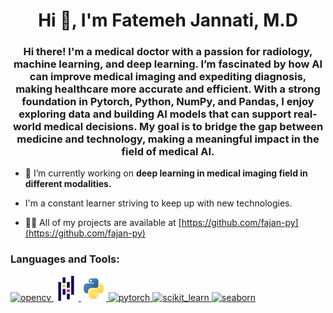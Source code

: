 <h1 align="center">Hi 👋, I'm Fatemeh Jannati, M.D</h1>
<h3 align="center">Hi there! I'm a medical doctor with a passion for radiology, machine learning, and deep learning. I’m fascinated by how AI can improve medical imaging and expediting diagnosis, making healthcare more accurate and efficient. With a strong foundation in Pytorch, Python, NumPy, and Pandas, I enjoy exploring data and building AI models that can support real-world medical decisions. My goal is to bridge the gap between medicine and technology, making a meaningful impact in the field of medical AI.</h3>

- 🔭 I’m currently working on **deep learning in medical imaging field in different modalities.**
- I'm a constant learner striving to keep up with new technologies.

- 👨‍💻 All of my projects are available at [https://github.com/fajan-py](https://github.com/fajan-py)

<p align="left">
</p>

<h3 align="left">Languages and Tools:</h3>
<p align="left"> <a href="https://opencv.org/" target="_blank" rel="noreferrer"> <img src="https://www.vectorlogo.zone/logos/opencv/opencv-icon.svg" alt="opencv" width="40" height="40"/> </a> <a href="https://pandas.pydata.org/" target="_blank" rel="noreferrer"> <img src="https://raw.githubusercontent.com/devicons/devicon/2ae2a900d2f041da66e950e4d48052658d850630/icons/pandas/pandas-original.svg" alt="pandas" width="40" height="40"/> </a> <a href="https://www.python.org" target="_blank" rel="noreferrer"> <img src="https://raw.githubusercontent.com/devicons/devicon/master/icons/python/python-original.svg" alt="python" width="40" height="40"/> </a> <a href="https://pytorch.org/" target="_blank" rel="noreferrer"> <img src="https://www.vectorlogo.zone/logos/pytorch/pytorch-icon.svg" alt="pytorch" width="40" height="40"/> </a> <a href="https://scikit-learn.org/" target="_blank" rel="noreferrer"> <img src="https://upload.wikimedia.org/wikipedia/commons/0/05/Scikit_learn_logo_small.svg" alt="scikit_learn" width="40" height="40"/> </a> <a href="https://seaborn.pydata.org/" target="_blank" rel="noreferrer"> <img src="https://seaborn.pydata.org/_images/logo-mark-lightbg.svg" alt="seaborn" width="40" height="40"/> </a> </p>

